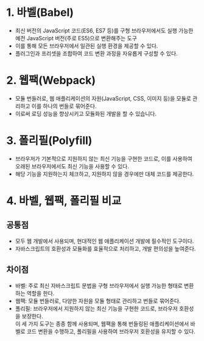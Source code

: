 # 1. 바벨(Babel)

- 최신 버전의 JavaScript 코드(ES6, ES7 등)를 구형 브라우저에서도 실행 가능한 예전 JavaScript 버전(주로 ES5)으로 변환해주는 도구
- 이를 통해 모든 브라우저에서 일관된 실행 환경을 제공할 수 있다.
- 플러그인과 프리셋을 조합하여 코드 변환 과정을 자유롭게 구성할 수 있다.

# 2. 웹팩(Webpack)

- 모듈 번들러로, 웹 애플리케이션의 자원(JavaScript, CSS, 이미지 등)을 모듈로 관리하고 이를 하나의 번들로 묶어준다.
- 이로써 로딩 성능을 향상시키고 모듈화된 개발을 할 수 있습니다.

# 3. 폴리필(Polyfill)

- 브라우저가 기본적으로 지원하지 않는 최신 기능을 구현한 코드로, 이를 사용하여 오래된 브라우저에서도 최신 기능을 사용할 수 있다.
- 해당 기능을 지원하는지 체크하고, 지원하지 않을 경우에만 대체 코드를 제공한다.

# 4. 바벨, 웹팩, 폴리필 비교

## 공통점

- 모두 웹 개발에서 사용되며, 현대적인 웹 애플리케이션 개발에 필수적인 도구이다.
- 자바스크립트의 호환성과 모듈화를 효율적으로 처리하고, 개발 편의성을 높여준다.

## 차이점

- 바벨: 주로 최신 자바스크립트 문법을 구형 브라우저에서 실행 가능한 형태로 변환하는 역할을 한다.
- 웹팩: 모듈 번들러로, 다양한 자원을 모듈 형태로 관리하고 번들로 묶어준다.
- 폴리필: 브라우저에서 지원하지 않는 최신 기능을 구현한 코드로, 브라우저 호환성을 보장한다.
  <br/>
  이 세 가지 도구는 종종 함께 사용되며, 웹팩을 통해 번들링된 애플리케이션에서 바벨로 코드 변환을 수행하고, 폴리필을 사용하여 브라우저 호환성을 유지할 수 있다.
